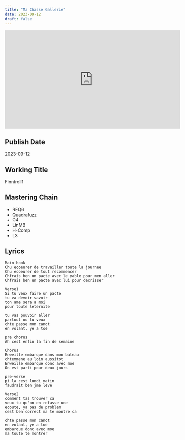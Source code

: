 ```yaml
---
title: "Ma Chasse Gallerie"
date: 2023-09-12
draft: false
---
```



<iframe width="560" height="315" src="https://www.youtube.com/embed/kEaOXydWp6E?si=aTh_vBapIrTQpQbK" title="YouTube video player" frameborder="0" allow="accelerometer; autoplay; clipboard-write; encrypted-media; gyroscope; picture-in-picture; web-share" allowfullscreen></iframe>

## Publish Date

2023-09-12

## Working Title

Finntroll1

## Mastering Chain

- REQ6
- Quadrafuzz
- C4
- LinMB
- H-Comp
- L3

## Lyrics
```
Main hook
Chu ecoeurer de travailler toute la journee
Chu ecoeurer de tout recommencer
Chfrais ben un pacte avec le yable pour men aller
Chfrais ben un pacte avec lui pour decrisser

Verse1
Si tu veux faire un pacte
tu va devoir savoir
ton ame sera a moi
pour toute leternite

tu vas pouvoir aller
partout ou tu veux
chte passe mon canot
en volant, ye a toe

pre chorus
Ah cest enfin la fin de semaine

Chorus
Enweille embarque dans mon bateau
chtemmene au loin aussitot
Enweille embarque donc avec moe
On est parti pour deux jours

pre-verse 
pi la cest lundi matin
faudrait ben jme leve 

Verse2
comment tas trouver ca
veux tu qu'on en refasse une
ecoute, ya pas de problem
cest ben correct ma te montre ca

chte passe mon canot
en volant, ye a toe
embarque donc avec moe
ma toute te montrer
```